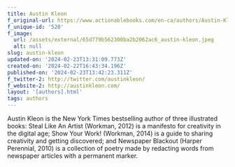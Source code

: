 ```yaml
---
title: Austin Kleon
f_original-url: https://www.actionablebooks.com/en-ca/authors/Austin-Kleon/
f_unique-id: '520'
f_image:
  url: /assets/external/65d779b562300ba2b2062ac6_austin-kleon.jpeg
  alt: null
slug: austin-kleon
updated-on: '2024-02-23T13:31:09.773Z'
created-on: '2024-02-22T16:43:34.196Z'
published-on: '2024-02-23T13:42:23.311Z'
f_twitter-2: http://twitter.com/austinkleon/
f_website-2: http://austinkleon.com/
layout: '[authors].html'
tags: authors
---
```


Austin Kleon is the New York Times bestselling author of three illustrated books: Steal Like An Artist (Workman, 2012) is a manifesto for creativity in the digital age; Show Your Work! (Workman, 2014) is a guide to sharing creativity and getting discovered; and Newspaper Blackout (Harper Perennial, 2010) is a collection of poetry made by redacting words from newspaper articles with a permanent marker.

